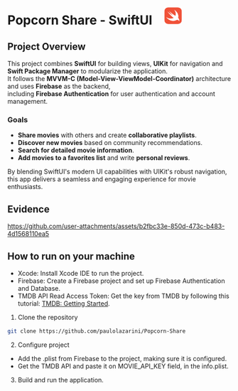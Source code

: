 <h1>
  Popcorn Share - SwiftUI
  <span>&nbsp;&nbsp;</span>
  <a href="https://developer.apple.com/swift/" target="_blank" rel="noreferrer">
    <img src="https://raw.githubusercontent.com/devicons/devicon/master/icons/swift/swift-original.svg" 
         alt="Swift" width="40" height="40"/>
  </a>
</h1>

## Project Overview

This project combines **SwiftUI** for building views, **UIKit** for navigation and **Swift Package Manager** to modularize the application.   
It follows the **MVVM-C (Model-View-ViewModel-Coordinator)** architecture and uses **Firebase** as the backend,  
including **Firebase Authentication** for user authentication and account management.

### Goals

- **Share movies** with others and create **collaborative playlists**.  
- **Discover new movies** based on community recommendations.  
- **Search for detailed movie information**.  
- **Add movies to a favorites list** and write **personal reviews**.  

By blending SwiftUI's modern UI capabilities with UIKit's robust navigation,  
this app delivers a seamless and engaging experience for movie enthusiasts.

## Evidence

https://github.com/user-attachments/assets/b2fbc33e-850d-473c-b483-4d1568110ea5

## How to run on your machine

- Xcode: Install Xcode IDE to run the project.
- Firebase: Create a Firebase project and set up Firebase Authentication and Database.
- TMDB API Read Access Token: Get the key from TMDB by following this tutorial: [TMDB: Getting Started](https://developer.themoviedb.org/docs/getting-started).

1. Clone the repository

```sh
git clone https://github.com/paulolazarini/Popcorn-Share
```
2. Configure project

- Add the .plist from Firebase to the project, making sure it is configured.
- Get the TMDB API and paste it on MOVIE_API_KEY field, in the info.plist. 

3. Build and run the application.


